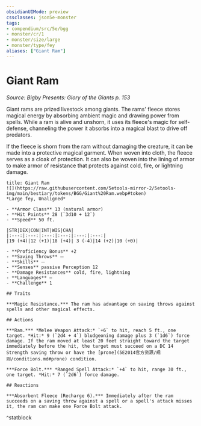 ```yaml
---
obsidianUIMode: preview
cssclasses: json5e-monster
tags:
- compendium/src/5e/bgg
- monster/cr/1
- monster/size/large
- monster/type/fey
aliases: ["Giant Ram"]
---
```

# Giant Ram
*Source: Bigby Presents: Glory of the Giants p. 153*  

Giant rams are prized livestock among giants. The rams' fleece stores magical energy by absorbing ambient magic and drawing power from spells. While a ram is alive and unshorn, it uses its fleece's magic for self-defense, channeling the power it absorbs into a magical blast to drive off predators.

If the fleece is shorn from the ram without damaging the creature, it can be made into a protective magical garment. When woven into cloth, the fleece serves as a cloak of protection. It can also be woven into the lining of armor to make armor of resistance that protects against cold, fire, or lightning damage.

```ad-statblock
title: Giant Ram
![](https://raw.githubusercontent.com/5etools-mirror-2/5etools-img/main/bestiary/tokens/BGG/Giant%20Ram.webp#token)
*Large fey, Unaligned*

- **Armor Class** 13 (natural armor)
- **Hit Points** 28 (`3d10 + 12`)
- **Speed** 50 ft.

|STR|DEX|CON|INT|WIS|CHA|
|:---:|:---:|:---:|:---:|:---:|:---:|
|19 (+4)|12 (+1)|18 (+4)| 3 (-4)|14 (+2)|10 (+0)|

- **Proficiency Bonus** +2
- **Saving Throws** ⏤
- **Skills** ⏤
- **Senses** passive Perception 12
- **Damage Resistances** cold, fire, lightning
- **Languages** —
- **Challenge** 1

## Traits

***Magic Resistance.*** The ram has advantage on saving throws against spells and other magical effects.

## Actions

***Ram.*** *Melee Weapon Attack:* `+6` to hit, reach 5 ft., one target. *Hit:* 9 (`2d4 + 4`) bludgeoning damage plus 3 (`1d6`) force damage. If the ram moved at least 20 feet straight toward the target immediately before the hit, the target must succeed on a DC 14 Strength saving throw or have the [prone](5E2014官方资源/规则/conditions.md#prone) condition.

***Force Bolt.*** *Ranged Spell Attack:* `+4` to hit, range 30 ft., one target. *Hit:* 7 (`2d6`) force damage.

## Reactions

***Absorbent Fleece (Recharge 6).*** Immediately after the ram succeeds on a saving throw against a spell or a spell's attack misses it, the ram can make one Force Bolt attack.
```
^statblock